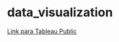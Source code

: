 # data_visualization

[Link para Tableau Public](https://public.tableau.com/app/profile/lena.grumbach/viz/Projeto_final_dashboard/FinancialAnalysis?publish=yes)
